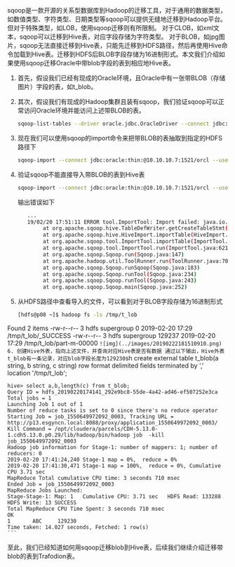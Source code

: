 sqoop是一款开源的关系型数据库到Hadoop的迁移工具，对于通用的数据类型，如数值类型、字符类型、日期类型等sqoop可以提供无缝地迁移到Hadoop平台。但对于特殊类型，如LOB，使用sqoop迁移则有所限制。
对于CLOB，如xml文本，sqoop可以迁移到Hive表，对应字段存储为字符类型。
对于BLOB，如jpg图片，sqoop无法直接迁移到Hive表，只能先迁移到HDFS路径，然后再使用Hive命令加载到Hive表。迁移到HDFS后BLOB字段存储为16进制形式。本文我们介绍如果使用sqoop迁移Oracle中带blob字段的表到相应地Hive表。

1. 首先，假设我们已经有现成的Oracle环境，且Oracle中有一张带BLOB（存储图片）字段的表，如t_blob。

2. 其次，假设我们有现成的Hadoop集群且装有sqoop，我们验证sqoop可以正常访问Oracle环境并能访问上述带BLOB的表。
	```sh
	sqoop-list-tables --driver oracle.jdbc.OracleDriver --connect jdbc:oracle:thin:@10.10.10.7:1521/orcl --username itlr --password itlr
	```
	
3. 现在我们可以使用sqoop的import命令来把带BLOB的表抽取到指定的HDFS路径下
	```sh
	sqoop-import --connect jdbc:oracle:thin:@10.10.10.7:1521/orcl --username itlr --password itlr --table T_BLOB --columns "a,b,c" --split-by A -m 4 --inline-lob-limit=16777126 --target-dir /tmp/t_lob
	```
	
4. 验证sqoop不能直接导入带BLOB的表到Hive表
	```sh
	sqoop-import --connect jdbc:oracle:thin:@10.10.10.7:1521/orcl --username itlr --password itlr --table T_BLOB --split-by A -m 4 --hive-import --create-hive-table
	```
	输出错误如下
    ```sh
       ...
       19/02/20 17:51:11 ERROR tool.ImportTool: Import failed: java.io.IOException: Hive does not support the SQL type for column C
            at org.apache.sqoop.hive.TableDefWriter.getCreateTableStmt(TableDefWriter.java:181)
            at org.apache.sqoop.hive.HiveImport.importTable(HiveImport.java:189)
            at org.apache.sqoop.tool.ImportTool.importTable(ImportTool.java:530)
            at org.apache.sqoop.tool.ImportTool.run(ImportTool.java:621)
            at org.apache.sqoop.Sqoop.run(Sqoop.java:147)
            at org.apache.hadoop.util.ToolRunner.run(ToolRunner.java:70)
            at org.apache.sqoop.Sqoop.runSqoop(Sqoop.java:183)
            at org.apache.sqoop.Sqoop.runTool(Sqoop.java:234)
            at org.apache.sqoop.Sqoop.runTool(Sqoop.java:243)
            at org.apache.sqoop.Sqoop.main(Sqoop.java:252)
    ```
5. 从HDFS路径中查看导入的文件，可以看到对于BLOB字段存储为16进制形式
	```sh
	[hdfs@p08 ~]$ hadoop fs -ls /tmp/t_lob              
Found 2 items
-rw-r--r--   3 hdfs supergroup          0 2019-02-20 17:29 /tmp/t_lob/_SUCCESS
-rw-r--r--   3 hdfs supergroup     129237 2019-02-20 17:29 /tmp/t_lob/part-m-00000
	```
	![img](../images/20190222181510910.png)
6. 创建Hive外表，指向上述文件，并查询对应Hive表是否有数据
	通过以下输出，Hive外表t_blob有一条记录，对应blob字段长度为129230
    ```sh
    create external table t_blob(a string, b string, c string)
    row format delimited
    fields terminated by ','
    location '/tmp/t_lob';

    hive> select a,b,length(c) from t_blob;
    Query ID = hdfs_20190220174141_292e9bc8-55de-4a42-ad46-ef507252e3ca
    Total jobs = 1
    Launching Job 1 out of 1
    Number of reduce tasks is set to 0 since there's no reduce operator
    Starting Job = job_1550649972092_0003, Tracking URL = http://p13.esgyncn.local:8088/proxy/application_1550649972092_0003/
    Kill Command = /opt/cloudera/parcels/CDH-5.13.0-1.cdh5.13.0.p0.29/lib/hadoop/bin/hadoop job  -kill job_1550649972092_0003
    Hadoop job information for Stage-1: number of mappers: 1; number of reducers: 0
    2019-02-20 17:41:24,240 Stage-1 map = 0%,  reduce = 0%
    2019-02-20 17:41:30,471 Stage-1 map = 100%,  reduce = 0%, Cumulative CPU 3.71 sec
    MapReduce Total cumulative CPU time: 3 seconds 710 msec
    Ended Job = job_1550649972092_0003
    MapReduce Jobs Launched: 
    Stage-Stage-1: Map: 1   Cumulative CPU: 3.71 sec   HDFS Read: 133288 HDFS Write: 13 SUCCESS
    Total MapReduce CPU Time Spent: 3 seconds 710 msec
    OK
    1       ABC     129230
    Time taken: 14.027 seconds, Fetched: 1 row(s)
    ```

至此，我们已经知道如何用sqoop迁移blob到Hive表，后续我们继续介绍迁移带blob的表到Trafodion表。

